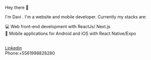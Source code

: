 Hey there 👋

I'm Davi . I'm a website and mobile developer. Currently my stacks are:

💻 Web front-end development with ReactJs/ Next.js<br/>
📱 Mobile applications for Android and iOS with React Native/Expo<br/>

 <br/><a href="https://www.linkedin.com/in/davi-barbosa-da-silva/">Linkedin</a>
 <br/>Phone:+5561998828280

